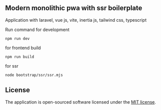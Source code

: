 ## Modern monolithic pwa with ssr boilerplate

Application with laravel, vue js, vite, inertia js, tailwind css, typescript
  
Run command for development

```
npm run dev
```

for frontend build

```
npm run build
```

for ssr

```
node bootstrap/ssr/ssr.mjs
```

 
## License

The application is open-sourced software licensed under the [MIT license](https://opensource.org/licenses/MIT).
